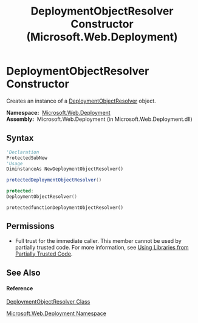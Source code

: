 ﻿---
title: DeploymentObjectResolver Constructor  (Microsoft.Web.Deployment)
TOCTitle: DeploymentObjectResolver Constructor
ms:assetid: M:Microsoft.Web.Deployment.DeploymentObjectResolver.#ctor
ms:mtpsurl: https://msdn.microsoft.com/en-us/library/microsoft.web.deployment.deploymentobjectresolver.deploymentobjectresolver(v=VS.90)
ms:contentKeyID: 20209044
ms.date: 05/02/2012
mtps_version: v=VS.90
f1_keywords:
- Microsoft.Web.Deployment.DeploymentObjectResolver.DeploymentObjectResolver
- Microsoft.Web.Deployment.DeploymentObjectResolver.#ctor
dev_langs:
- CSharp
- JScript
- VB
- c++
api_location:
- Microsoft.Web.Deployment.dll
api_name:
- Microsoft.Web.Deployment.DeploymentObjectResolver..ctor
api_type:
- Managed
topic_type:
- apiref
- kbSyntax
product_family_name: VS
ROBOTS: INDEX,FOLLOW
---

# DeploymentObjectResolver Constructor

Creates an instance of a [DeploymentObjectResolver](deploymentobjectresolver-class-microsoft-web-deployment.md) object.

**Namespace:**  [Microsoft.Web.Deployment](microsoft-web-deployment-namespace.md)  
**Assembly:**  Microsoft.Web.Deployment (in Microsoft.Web.Deployment.dll)

## Syntax

``` vb
'Declaration
ProtectedSubNew
'Usage
DiminstanceAs NewDeploymentObjectResolver()
```

``` csharp
protectedDeploymentObjectResolver()
```

``` c++
protected:
DeploymentObjectResolver()
```

``` jscript
protectedfunctionDeploymentObjectResolver()
```

## Permissions

  - Full trust for the immediate caller. This member cannot be used by partially trusted code. For more information, see [Using Libraries from Partially Trusted Code](https://msdn.microsoft.com/en-us/library/8skskf63\(v=vs.90\)).

## See Also

#### Reference

[DeploymentObjectResolver Class](deploymentobjectresolver-class-microsoft-web-deployment.md)

[Microsoft.Web.Deployment Namespace](microsoft-web-deployment-namespace.md)

